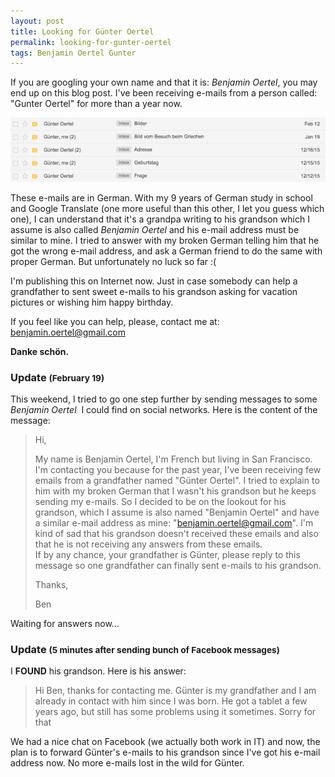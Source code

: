 ```yaml
---
layout: post
title: Looking for Günter Oertel
permalink: looking-for-gunter-oertel
tags: Benjamin Oertel Gunter
---
```


If you are googling your own name and that it is: *Benjamin Oertel*, you may end up on this blog post. I've been receiving e-mails from a person called: "Gunter Oertel" for more than a year now.

![Screenshots of gmail showing a list of emails](/media/gunter-oertel/screenshot.png)

These e-mails are in German. With my 9 years of German study in school and Google Translate (one more useful than this other, I let you guess which one), I can understand that it's a grandpa writing to his grandson which I assume is also called *Benjamin Oertel* and his e-mail address must be similar to mine. I tried to answer with my broken German telling him that he got the wrong e-mail address, and ask a German friend to do the same with proper German. But unfortunately no luck so far :(

I'm publishing this on Internet now. Just in case somebody can help a grandfather to sent sweet e-mails to his grandson asking for vacation pictures or wishing him happy birthday.

If you feel like you can help, please, contact me at: <a href="mailto:benjamin.oertel@gmail.com">benjamin.oertel@gmail.com</a>

**Danke schön.**

### Update <small>(February 19)</small>

This weekend, I tried to go one step further by sending messages to some *Benjamin Oertel*&nbsp;&nbsp;I could find on social networks. Here is the content of the message:

> Hi,
>
> My name is Benjamin Oertel, I'm French but living in San Francisco. I'm contacting you because for the past year, I've been receiving few emails from a grandfather named "Günter Oertel". I tried to explain to him with my broken German that I wasn't his grandson but he keeps sending my e-mails. So I decided to be on the lookout for his grandson, which I assume is also named "Benjamin Oertel" and have a similar e-mail address as mine: "benjamin.oertel@gmail.com". I'm kind of sad that his grandson doesn't received these emails and also that he is not receiving any answers from these emails.<br>
> If by any chance, your grandfather is Günter, please reply to this message so one grandfather can finally sent e-mails to his grandson.
>
> Thanks,
>
> Ben

Waiting for answers now...


### Update <small>(5 minutes after sending bunch of Facebook messages)</small>

I **FOUND** his grandson. Here is his answer:

> Hi Ben, thanks for contacting me. Günter is my grandfather and I am already in contact with him since I was born. He got a tablet a few years ago, but still has some problems using it sometimes. Sorry for that

We had a nice chat on Facebook (we actually both work in IT) and now, the plan is to forward Günter's e-mails to his grandson since I've got his e-mail address now. No more e-mails lost in the wild for Günter.
